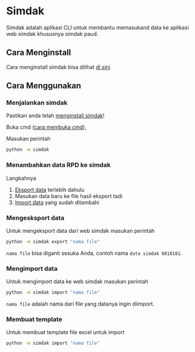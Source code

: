 # Simdak

Simdak adalah aplikasi CLI untuk membantu memasukand data ke aplikasi web simdak khususnya simdak paud.

## Cara Menginstall

Cara menginstall simdak bisa dilihat [di sini](install.md)

## Cara Menggunakan

### Menjalankan simdak

Pastikan anda telah [menginstall simdak](install.md)!

Buka cmd ([cara membuka cmd](./install#cara-membuka-cmd)),

Masukan perintah

```bash
python -m simdak
```

### Menambahkan data RPD ke simdak

Langkahnya

1. [Eksport data](#mengesksport-data) terlebih dahulu
2. Masukan data baru ke file hasil eksport tadi
3. [Import data](#mengimport-data) yang sudah ditambahi

### Mengesksport data

Untuk mengeksport data dari web simdak masukan perintah

```bash
python -m simdak export "nama file"
```

`nama file` bisa diganti sesuka Anda, contoh nama `data simdak 0818181`.

### Mengimport data

Untuk mengimport data ke web simdak masukan perintah

```bash
python -m simdak import "nama file"
```

`nama file` adalah nama dari file yang datanya ingin diimport.

### Membuat template

Untuk membuat template file excel untuk import

```bash
python -m simdak import "nama file"
```
